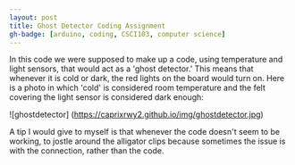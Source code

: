 ```yaml
---
layout: post
title: Ghost Detector Coding Assignment
gh-badge: [arduino, coding, CSCI103, computer science]
---
```


In this code we were supposed to make up a code, using temperature and light sensors, that would act as a 'ghost detector.' This means that whenever it is cold or dark, the red lights on the board would turn on. 
Here is a photo in which 'cold' is considered room temperature and the felt covering the light sensor is considered dark enough: 

![ghostdetector] (https://caprixrwy2.github.io/img/ghostdetector.jpg)

A tip I would give to myself is that whenever the code doesn't seem to be working, to jostle around the alligator clips because sometimes the issue is with the connection, rather than the code. 
